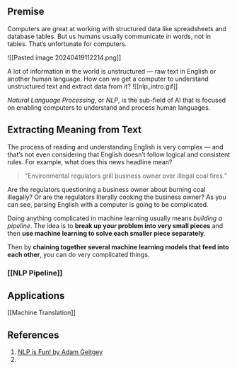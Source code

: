 ## Premise

Computers are great at working with structured data like spreadsheets and database tables. But us humans usually communicate in words, not in tables. That’s unfortunate for computers.

![[Pasted image 20240419112214.png]]

A lot of information in the world is unstructured — raw text in English or another human language. How can we get a computer to understand unstructured text and extract data from it?
![[nlp_intro.gif]]


_Natural Language Processing_, or _NLP_, is the sub-field of AI that is focused on enabling computers to understand and process human languages. 

## Extracting Meaning from Text

The process of reading and understanding English is very complex — and that’s not even considering that English doesn’t follow logical and consistent rules. For example, what does this news headline mean?

> “Environmental regulators grill business owner over illegal coal fires.”

Are the regulators questioning a business owner about burning coal illegally? Or are the regulators literally cooking the business owner? As you can see, parsing English with a computer is going to be complicated.

Doing anything complicated in machine learning usually means _building a pipeline_. The idea is to **break up your problem into very small pieces** and then **use machine learning to solve each smaller piece separately**.

Then by **chaining together several machine learning models that feed into each other**, you can do very complicated things.
### [[NLP Pipeline]]

## Applications
[[Machine Translation]]


## References
1. [NLP is Fun! by Adam Geitgey](https://medium.com/@ageitgey/natural-language-processing-is-fun-9a0bff37854e)
2. 